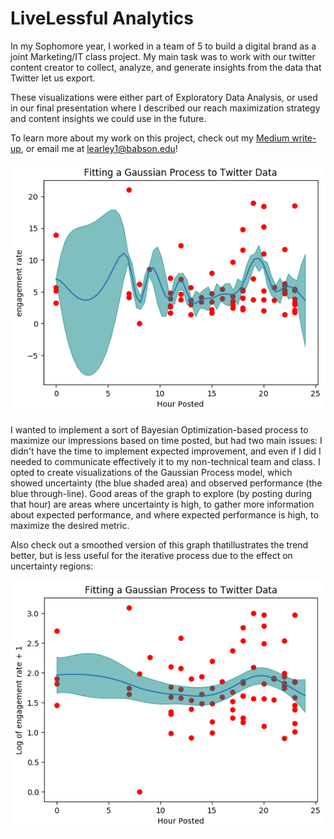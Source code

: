 # LiveLessful Analytics

In my Sophomore year, I worked in a team of 5 to build a digital brand as a joint Marketing/IT class project.
My main task was to work with our twitter content creator to collect, analyze, and generate insights from the data that Twitter let us export.

These visualizations were either part of Exploratory Data Analysis, or used in our final presentation where I described our reach maximization strategy and content insights we could use in the future.

To learn more about my work on this project, check out my [Medium write-up](https://medium.com/@learley1/applying-bayesian-optimization-in-unconventional-settings-d940af863965), or email me at learley1@babson.edu!

![Gaussian Process Visualization for Metrics](https://github.com/Liam-E2/VisualizationRepo/blob/master/LiveLessful/GPTwitter.png)

I wanted to implement a sort of Bayesian Optimization-based process to maximize our impressions based on time posted, but had two main issues: I didn't have the time to implement expected improvement, and even if I did I needed to communicate effectively it to my non-technical team and class. I opted to create visualizations of the Gaussian Process model, which showed uncertainty (the blue shaded area) and observed performance (the blue through-line). Good areas of the graph to explore (by posting during that hour) are areas where uncertainty is high, to gather more information about expected performance, and where expected performance is high, to maximize the desired metric.

Also check out a smoothed version of this graph thatillustrates the trend better, but is less useful for the iterative process due to the effect on uncertainty regions:

![](https://github.com/Liam-E2/VisualizationRepo/blob/master/LiveLessful/Gauss2.png)
